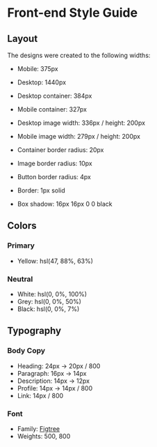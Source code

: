 # Front-end Style Guide

## Layout

The designs were created to the following widths:

- Mobile: 375px
- Desktop: 1440px

- Desktop container: 384px
- Mobile container: 327px
- Desktop image width: 336px / height: 200px
- Mobile image width: 279px / height: 200px
- Container border radius: 20px
- Image border radius: 10px
- Button border radius: 4px
- Border: 1px solid 
- Box shadow: 16px 16px 0 0 black

## Colors

### Primary

- Yellow: hsl(47, 88%, 63%)

### Neutral

- White: hsl(0, 0%, 100%)
- Grey: hsl(0, 0%, 50%)
- Black: hsl(0, 0%, 7%)

## Typography

### Body Copy

- Heading: 24px -> 20px / 800
- Paragraph: 16px -> 14px
- Description: 14px -> 12px
- Profile: 14px -> 14px / 800
- Link: 14px / 800

### Font

- Family: [Figtree](https://fonts.google.com/specimen/Figtree)
- Weights: 500, 800

